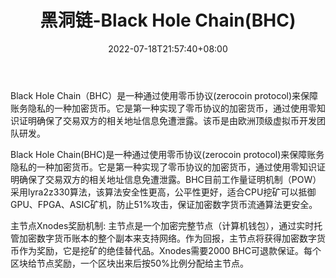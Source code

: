 ﻿---
weight: 
title: "黑洞链-Black Hole Chain(BHC)"
description: "Black Hole Chain（BHC）是一种通过使用零币协议(zerocoin protocol)来保障账务隐私的一种加密货币"
date: 2022-07-18T21:57:40+08:00
lastmod: 2022-07-18T16:45:40+08:00
draft: false
authors: ["浮尘"]
featuredImage: "heidonglian-black-hole-chainbhc.webp"
link: "https://blackhole.black/"
tags: ["数字代币","黑洞链-Black Hole Chain(BHC)"]
categories: ["navigation"]
navigation: ["数字代币"]
lightgallery: true
toc: true
pinned: false
recommend: false
recommend1: false
---
Black Hole Chain（BHC）是一种通过使用零币协议(zerocoin protocol)来保障账务隐私的一种加密货币。它是第一种实现了零币协议的加密货币，通过使用零知识证明确保了交易双方的相关地址信息免遭泄露。该币是由欧洲顶级虚拟币开发团队研发。

Black Hole Chain(BHC)是一种通过使用零币协议(zerocoin protocol)来保障账务隐私的一种加密货币。它是第一种实现了零币协议的加密货币，通过使用零知识证明确保了交易双方的相关地址信息免遭泄露。BHC目前工作量证明机制（POW）采用lyra2z330算法，该算法安全性更高，公平性更好，适合CPU挖矿可以抵御GPU、FPGA、ASIC矿机，防止51%攻击，保证加密数字货币流通算法更安全。

主节点Xnodes奖励机制: 主节点是一个加密完整节点（计算机钱包），通过实时托管加密数字货币账本的整个副本来支持网络。作为回报，主节点将获得加密数字货币作为奖励，它是挖矿的绝佳替代品。Xnodes需要2000 BHC可退款保证。每个区块给节点奖励，一个区块出来后按50%比例分配给主节点。